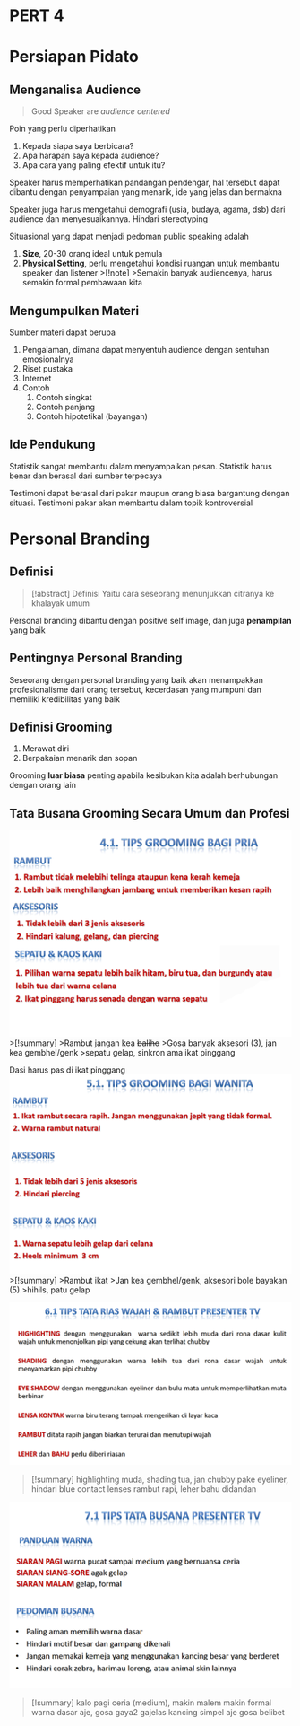 # PERT 4

# Persiapan Pidato

## Menganalisa Audience

 > 
 > Good Speaker are *audience centered*

Poin yang perlu diperhatikan

1. Kepada siapa saya berbicara?
1. Apa harapan saya kepada audience?
1. Apa cara yang paling efektif untuk itu?

Speaker harus memperhatikan pandangan pendengar, hal tersebut dapat dibantu dengan penyampaian yang menarik, ide yang jelas dan bermakna

Speaker juga harus mengetahui demografi (usia, budaya, agama, dsb) dari audience dan menyesuaikannya. Hindari stereotyping

Situasional yang dapat menjadi pedoman public speaking adalah

1. **Size**, 20-30 orang ideal untuk pemula
1. **Physical Setting**, perlu mengetahui kondisi ruangan untuk membantu speaker dan listener
   \>\[!note\]
   \>Semakin banyak audiencenya, harus semakin formal pembawaan kita

## Mengumpulkan Materi

Sumber materi dapat berupa

1. Pengalaman, dimana dapat menyentuh audience dengan sentuhan emosionalnya
1. Riset pustaka
1. Internet
1. Contoh
   1. Contoh singkat
   1. Contoh panjang
   1. Contoh hipotetikal (bayangan)

## Ide Pendukung

Statistik sangat membantu dalam menyampaikan pesan. Statistik harus benar dan berasal dari sumber terpecaya

Testimoni dapat berasal dari pakar maupun orang biasa bargantung dengan situasi. Testimoni pakar akan membantu dalam topik kontroversial

# Personal Branding

## Definisi

 > 
 > \[!abstract\] Definisi
 > Yaitu cara seseorang menunjukkan citranya ke khalayak umum

Personal branding dibantu dengan positive self image, dan juga **penampilan** yang baik

## Pentingnya Personal Branding

Seseorang dengan personal branding yang baik akan menampakkan profesionalisme dari orang tersebut, kecerdasan yang mumpuni dan memiliki kredibilitas yang baik

## Definisi Grooming

1. Merawat diri
1. Berpakaian menarik dan sopan

Grooming **luar biasa** penting apabila kesibukan kita adalah berhubungan dengan orang lain

## Tata Busana Grooming Secara Umum dan Profesi

![Pasted image 20231016144056.png](..\Software%20Engineering\Pasted%20image%2020231016144056.png)
\>\[!summary\]
\>Rambut jangan kea ~~baliho~~
\>Gosa banyak aksesori (3), jan kea gembhel/genk
\>sepatu gelap, sinkron ama ikat pinggang

Dasi harus pas di ikat pinggang
![Pasted image 20231016144211.png](..\Software%20Engineering\Pasted%20image%2020231016144211.png)
\>\[!summary\]
\>Rambut ikat
\>Jan kea gembhel/genk, aksesori bole bayakan (5)
\>hihils, patu gelap

![Pasted image 20231016144240.png](..\Software%20Engineering\Pasted%20image%2020231016144240.png)

 > 
 > \[!summary\]
 > highlighting muda, shading tua, jan chubby
 > pake eyeliner, 
 > hindari blue contact lenses
 > rambut rapi, leher bahu didandan

![Pasted image 20231016144302.png](..\Software%20Engineering\Pasted%20image%2020231016144302.png)

 > 
 > \[!summary\]
 > kalo pagi ceria (medium), makin malem makin formal
 > warna dasar aje, gosa gaya2 gajelas 
 > kancing simpel aje gosa belibet
